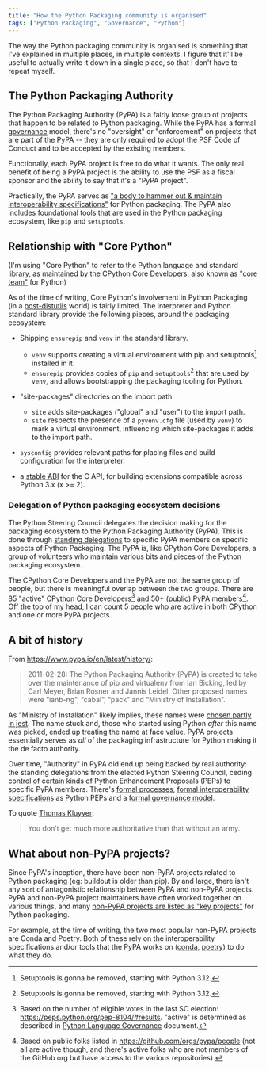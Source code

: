 ```yaml
---
title: "How the Python Packaging community is organised"
tags: ["Python Packaging", "Governance", "Python"]
---
```


The way the Python packaging community is organised is something that I've
explained in multiple places, in multiple contexts. I figure that it'll be
useful to actually write it down in a single place, so that I don't have to
repeat myself.

## The Python Packaging Authority

The Python Packaging Authority (PyPA) is a fairly loose group of projects that
happen to be related to Python packaging. While the PyPA has a formal
[governance](https://peps.python.org/pep-0609/) model, there's no "oversight" or
"enforcement" on projects that are part of the PyPA -- they are only required to
adopt the PSF Code of Conduct and to be accepted by the existing members.

Functionally, each PyPA project is free to do what it wants. The only real
benefit of being a PyPA project is the ability to use the PSF as a fiscal
sponsor and the ability to say that it's a "PyPA project".

Practically, the PyPA serves as ["a body to hammer out & maintain
interoperability specifications"][pypa-hammer-specs] for Python packaging. The
PyPA also includes foundational tools that are used in the Python packaging
ecosystem, like `pip` and `setuptools`.

## Relationship with "Core Python"

(I'm using "Core Python" to refer to the Python language and standard library,
as maintained by the CPython Core Developers, also known as ["core
team"][cpython-core-team] for Python)

As of the time of writing, Core Python's involvement in Python Packaging (in a
[post-distutils](https://peps.python.org/pep-0632/) world) is fairly limited.
The interpreter and Python standard library provide the following pieces, around
the packaging ecosystem:

- Shipping `ensurepip` and `venv` in the standard library.

  - `venv` supports creating a virtual environment with pip and
    setuptools[^setuptools-is-gonna-be-removed] installed in it.
  - `ensurepip` provides copies of `pip` and
    `setuptools`[^setuptools-is-gonna-be-removed] that are used by `venv`, and
    allows bootstrapping the packaging tooling for Python.

- "site-packages" directories on the import path.

  - `site` adds site-packages ("global" and "user") to the import path.
  - `site` respects the presence of a `pyvenv.cfg` file (used by `venv`) to mark
    a virtual environment, influencing which site-packages it adds to the import
    path.

- `sysconfig` provides relevant paths for placing files and build configuration
  for the interpreter.

- a [stable ABI](https://docs.python.org/3/c-api/stable.html) for the C API, for
  building extensions compatible across Python 3.x (x >= 2).

### Delegation of Python packaging ecosystem decisions

The Python Steering Council delegates the decision making for the packaging
ecosystem to the Python Packaging Authority (PyPA). This is done through
[standing delegations][pypa-delegations] to specific PyPA members on specific
aspects of Python Packaging. The PyPA is, like CPython Core Developers, a group
of volunteers who maintain various bits and pieces of the Python packaging
ecosystem.

The CPython Core Developers and the PyPA are not the same group of people, but
there is meaningful overlap between the two groups. There are 85 "active"
CPython Core Developers[^cpython-count] and 50+ (public) PyPA
members[^pypa-count]. Off the top of my head, I can count 5 people who are
active in both CPython and one or more PyPA projects.

## A bit of history

From <https://www.pypa.io/en/latest/history/>:

> 2011-02-28: The Python Packaging Authority (PyPA) is created to take over the
> maintenance of pip and virtualenv from Ian Bicking, led by Carl Meyer, Brian
> Rosner and Jannis Leidel. Other proposed names were “ianb-ng”, “cabal”, “pack”
> and “Ministry of Installation”.

As "Ministry of Installation" likely implies, these names were [chosen partly in
jest][jest]. The name stuck and, those who started using Python _after_ this
name was picked, ended up treating the name at face value. PyPA projects
essentially serves as _all_ of the packaging infrastructure for Python making it
the de facto authority.

Over time, "Authority" in PyPA did end up being backed by real authority: the
standing delegations from the elected Python Steering Council, ceding control of
certain kinds of Python Enhancement Proposals (PEPs) to specific PyPA members.
There's [formal processes][process], [formal interoperability
specifications][specs] as Python PEPs and a [formal governance
model][governance].

To quote [Thomas Kluyver][pypa-hammer-specs]:

> You don’t get much more authoritative than that without an army.

## What about non-PyPA projects?

Since PyPA's inception, there have been non-PyPA projects related to Python
packaging (eg: buildout is older than pip). By and large, there isn't any sort
of antagonistic relationship between PyPA and non-PyPA projects. PyPA and
non-PyPA project maintainers have often worked together on various things, and
many [non-PyPA projects are listed as "key projects"][key-projects] for Python
packaging.

For example, at the time of writing, the two most popular non-PyPA projects are
Conda and Poetry. Both of these rely on the interoperability specifications
and/or tools that the PyPA works on ([conda][conda-build],
[poetry][poetry-pyproject]) to do what they do.

[pypa-delegations]:
  https://github.com/python/steering-council/blob/main/process/standing-delegations.md#pypa-delegations
[pypa-hammer-specs]:
  https://discuss.python.org/t/what-is-the-pypa/12297/2?u=pradyunsg
[cpython-core-team]: https://peps.python.org/pep-0013/#the-core-team
[jest]: https://discuss.python.org/t/what-is-the-pypa/12297/6?u=pradyunsg
[specs]: https://peps.python.org/topic/packaging/
[process]: https://www.pypa.io/en/latest/specifications/
[governance]: https://peps.python.org/pep-0609/
[conda-build]: https://conda-forge.org/docs/maintainer/adding_pkgs.html#use-pip
[poetry-pyproject]: https://python-poetry.org/docs/pyproject/#poetry-and-pep-517
[key-projects]:
  https://packaging.python.org/en/latest/key_projects/#non-pypa-projects
[python-governance]: https://peps.python.org/pep-0013/#membership

[^cpython-count]:
    Based on the number of eligible votes in the last SC election:
    <https://peps.python.org/pep-8104/#results>. "active" is determined as
    described in [Python Language Governance][python-governance] document.

[^pypa-count]:
    Based on public folks listed in https://github.com/orgs/pypa/people (not all
    are active though, and there's active folks who are not members of the
    GitHub org but have access to the various repositories).

[^setuptools-is-gonna-be-removed]:
    Setuptools is gonna be removed, starting with Python 3.12.
